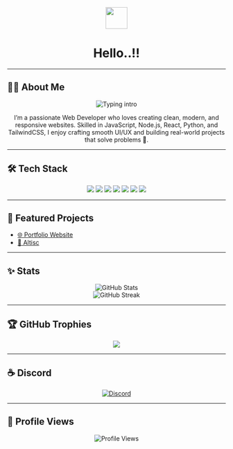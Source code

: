 <div align="center">
  <img src="https://media.giphy.com/media/hvRJCLFzcasrR4ia7z/giphy.gif" width="50" />
  <h1>Hello..!!</h1>
</div>

---

## 👨‍💻 About Me
<p align="center">
  <img
    src="https://readme-typing-svg.herokuapp.com?size=22&duration=4000&pause=800&color=000000&center=true&vCenter=true&width=650&lines=Hi+%F0%9F%91%8B,+I'm+Dipangshu+Dhar;Passionate+Web+Developer;Building+Modern+Websites;JavaScript,+Node.js,+React,+Python;Clean+Code+%26+UI%2FUX"
    alt="Typing intro"
  />
</p>

<p align="center">
  I’m a passionate Web Developer who loves creating clean, modern, and responsive websites.  
  Skilled in JavaScript, Node.js, React, Python, and TailwindCSS, I enjoy crafting smooth UI/UX  
  and building real-world projects that solve problems 🚀.
</p>

---

## 🛠️ Tech Stack
<p align="center">
  <img src="https://img.shields.io/badge/HTML5-E34F26?style=for-the-badge&logo=html5&logoColor=white" />
  <img src="https://img.shields.io/badge/CSS3-1572B6?style=for-the-badge&logo=css3&logoColor=white" />
  <img src="https://img.shields.io/badge/JavaScript-F7DF1E?style=for-the-badge&logo=javascript&logoColor=black" />
  <img src="https://img.shields.io/badge/Node.js-43853D?style=for-the-badge&logo=node.js&logoColor=white" />
  <img src="https://img.shields.io/badge/React-20232A?style=for-the-badge&logo=react&logoColor=61DAFB" />
  <img src="https://img.shields.io/badge/Python-3776AB?style=for-the-badge&logo=python&logoColor=white" />
  <img src="https://img.shields.io/badge/TailwindCSS-38B2AC?style=for-the-badge&logo=tailwind-css&logoColor=white" />
</p>

---

## 🚀 Featured Projects
- [🌐 Portfolio Website](https://github.com/dipangshudhar/portfolio)
- [🧭 Altisc](https://github.com/dipangshudhar/altisc)

---

## ✨ Stats
<p align="center">
  <img src="https://github-readme-stats.vercel.app/api?username=dipangshudhar&show_icons=true&theme=tokyonight" alt="GitHub Stats" />
  <br/>
  <img src="https://github-readme-streak-stats.herokuapp.com?user=dipangshudhar&theme=tokyonight" alt="GitHub Streak" />
</p>

---

## 🏆 GitHub Trophies
<p align="center">
  <img src="https://github-profile-trophy.vercel.app/?username=dipangshudhar&theme=onedark&no-frame=true&margin-w=10&margin-h=10" />
</p>

---

## ☕ Discord
<p align="center">
  <a href="https://discord.com/users/1389405866226356385">
    <img src="https://img.shields.io/badge/Discord-Connect-5865F2?logo=discord&logoColor=white" alt="Discord" />
  </a>
</p>

---

## 👀 Profile Views
<p align="center">
  <img src="https://komarev.com/ghpvc/?username=dipangshudhar&style=flat-square&color=blue" alt="Profile Views" />
</p>
